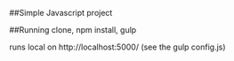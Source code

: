 ##Simple Javascript project

##Running 
clone, npm install, gulp 

runs local on http://localhost:5000/ (see the gulp config.js)
